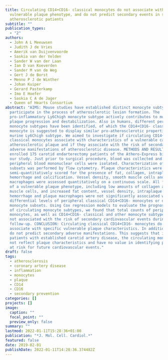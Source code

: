 ```yaml
---
title: Circulating CD14+CD16- classical monocytes do not associate with a
  vulnerable plaque phenotype, and do not predict secondary events in severe
  atherosclerotic patients
subtitle: ""
publication_types:
  - "2"
authors:
  - John A L Meeuwsen
  - Judith J de Vries
  - Amerik van Duijvenvoorde
  - Saskia van der Velden
  - Sander W van der Laan
  - Ian D van Koeverden
  - Sander M van de Weg
  - Gert J de Borst
  - Menno P J de Winther
  - Johan Kuiper
  - Gerard Pasterkamp
  - Imo E Hoefer
  - Saskia C A de Jager
  - Queen of Hearts Consortium
abstract: "AIMS: Mouse studies have established distinct monocyte subtypes that
  participate in the process of atherosclerotic lesion formation. The
  pro-inflammatory Ly6Chigh monocyte subtype actively contributes to murine
  plaque progression and destabilization. Also in humans, different peripheral
  monocyte subtypes have been identified, of which the CD14+CD16- classical
  monocyte is suggested to display similar pro-atherosclerotic properties as the
  murine Ly6Chigh subtype. We aimed to investigate if circulating CD14+CD16-
  classical monocytes associate with characteristics of a vulnerable carotid
  atherosclerotic plaque and if they associate with the risk of secondary
  adverse manifestations of atherosclerotic disease. METHODS AND RESULTS: We
  enrolled 175 carotid endarterectomy patients of the Athero-Express biobank in
  our study. Just prior to surgical procedure, blood was collected and
  peripheral blood mononuclear cells were isolated. Characterization of monocyte
  subsets was performed by flow cytometry. Plaque characteristics were
  semi-quantitatively scored for the presence of fat, collagen, intraplaque
  hemorrhage and calcification. Vessel density, smooth muscle cells and
  macrophages were assessed quantitatively on a continuous scale. All features
  of a vulnerable plaque phenotype, including low amounts of collagen and smooth
  muscle cells, and increased fat content, vessel density, intraplaque
  hemorrhage and plaque macrophages were not significantly associated with
  differential levels of peripheral classical CD14+CD16- monocytes or other
  monocyte subsets. Using Cox regression models to evaluate the prognostic value
  of circulating monocyte subtypes, we found that total counts of peripheral
  monocytes, as well as CD14+CD16- classical and other monocyte subtypes were
  not associated with the risk of secondary cardiovascular events during 3 years
  follow-up. CONCLUSION: Circulating classical CD14+CD16- monocytes do not
  associate with specific vulnerable plaque characteristics. In addition, they
  do not predict secondary adverse manifestations. This suggests that in
  patients with established carotid artery disease, the circulating monocytes do
  not reflect plaque characteristics and have no value in identifying patients
  at risk for future cardiovascular events."
draft: false
tags:
  - atherosclerosis
  - coronary artery disease
  - inflammation
  - monocytes
  - plaque
  - CD14
  - CD16
  - secondary prevention
categories: []
projects: []
image:
  caption: ""
  focal_point: ""
  preview_only: false
summary: ""
lastmod: 2022-01-11T15:28:36+01:00
publication: "*J. Mol. Cell. Cardiol.*"
featured: false
date: 2019-02-01
publishDate: 2022-01-11T14:28:36.374482Z
---
```


